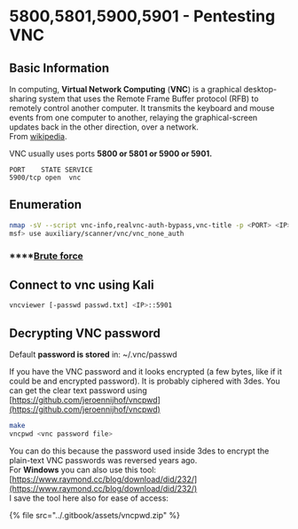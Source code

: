 # 5800,5801,5900,5901 - Pentesting VNC

## Basic Information

In computing, **Virtual Network Computing** \(**VNC**\) is a graphical desktop-sharing system that uses the Remote Frame Buffer protocol \(RFB\) to remotely control another computer. It transmits the keyboard and mouse events from one computer to another, relaying the graphical-screen updates back in the other direction, over a network.  
From [wikipedia](https://en.wikipedia.org/wiki/Virtual_Network_Computing).

VNC usually uses ports **5800 or 5801 or 5900 or 5901.**

```text
PORT    STATE SERVICE
5900/tcp open  vnc
```

## Enumeration

```bash
nmap -sV --script vnc-info,realvnc-auth-bypass,vnc-title -p <PORT> <IP>
msf> use auxiliary/scanner/vnc/vnc_none_auth
```

### \*\*\*\*[**Brute force**](../brute-force.md#vnc)

## Connect to vnc using Kali

```bash
vncviewer [-passwd passwd.txt] <IP>::5901
```

## Decrypting VNC password

Default **password is stored** in: ~/.vnc/passwd

If you have the VNC password and it looks encrypted \(a few bytes, like if it could be and encrypted password\). It is probably ciphered with 3des. You can get the clear text password using [https://github.com/jeroennijhof/vncpwd](https://github.com/jeroennijhof/vncpwd)

```bash
make
vncpwd <vnc password file>
```

You can do this because the password used inside 3des to encrypt the plain-text VNC passwords was reversed years ago.  
For **Windows** you can also use this tool: [https://www.raymond.cc/blog/download/did/232/](https://www.raymond.cc/blog/download/did/232/)  
I save the tool here also for ease of access:

{% file src="../.gitbook/assets/vncpwd.zip" %}

